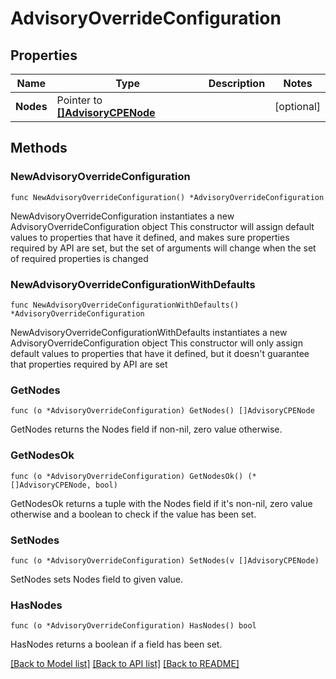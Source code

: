 # AdvisoryOverrideConfiguration

## Properties

Name | Type | Description | Notes
------------ | ------------- | ------------- | -------------
**Nodes** | Pointer to [**[]AdvisoryCPENode**](AdvisoryCPENode.md) |  | [optional] 

## Methods

### NewAdvisoryOverrideConfiguration

`func NewAdvisoryOverrideConfiguration() *AdvisoryOverrideConfiguration`

NewAdvisoryOverrideConfiguration instantiates a new AdvisoryOverrideConfiguration object
This constructor will assign default values to properties that have it defined,
and makes sure properties required by API are set, but the set of arguments
will change when the set of required properties is changed

### NewAdvisoryOverrideConfigurationWithDefaults

`func NewAdvisoryOverrideConfigurationWithDefaults() *AdvisoryOverrideConfiguration`

NewAdvisoryOverrideConfigurationWithDefaults instantiates a new AdvisoryOverrideConfiguration object
This constructor will only assign default values to properties that have it defined,
but it doesn't guarantee that properties required by API are set

### GetNodes

`func (o *AdvisoryOverrideConfiguration) GetNodes() []AdvisoryCPENode`

GetNodes returns the Nodes field if non-nil, zero value otherwise.

### GetNodesOk

`func (o *AdvisoryOverrideConfiguration) GetNodesOk() (*[]AdvisoryCPENode, bool)`

GetNodesOk returns a tuple with the Nodes field if it's non-nil, zero value otherwise
and a boolean to check if the value has been set.

### SetNodes

`func (o *AdvisoryOverrideConfiguration) SetNodes(v []AdvisoryCPENode)`

SetNodes sets Nodes field to given value.

### HasNodes

`func (o *AdvisoryOverrideConfiguration) HasNodes() bool`

HasNodes returns a boolean if a field has been set.


[[Back to Model list]](../README.md#documentation-for-models) [[Back to API list]](../README.md#documentation-for-api-endpoints) [[Back to README]](../README.md)


